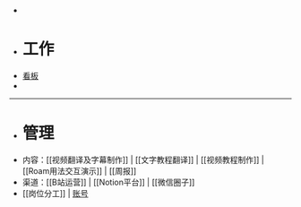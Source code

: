 - 
- # 工作
- [看板](https://roamresearch.com/#/app/victor-wu/page/OtjPGo9ON)
- 
- --------------------------------------------------------------------------------
- # 管理
- 内容：[[视频翻译及字幕制作]] | [[文字教程翻译]] | [[视频教程制作]] | [[Roam用法交互演示]] | [[周报]]
- 渠道：[[B站运营]] | [[Notion平台]] | [[微信圈子]]
- [[岗位分工]] | [账号](https://gg9cqwfhs9.feishu.cn/docs/doccnatvKa2Whxuc5dXj2XqJzMf#) 
